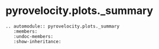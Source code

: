# pyrovelocity.plots.\_summary

```{eval-rst}
.. automodule:: pyrovelocity.plots._summary
   :members:
   :undoc-members:
   :show-inheritance:
```
